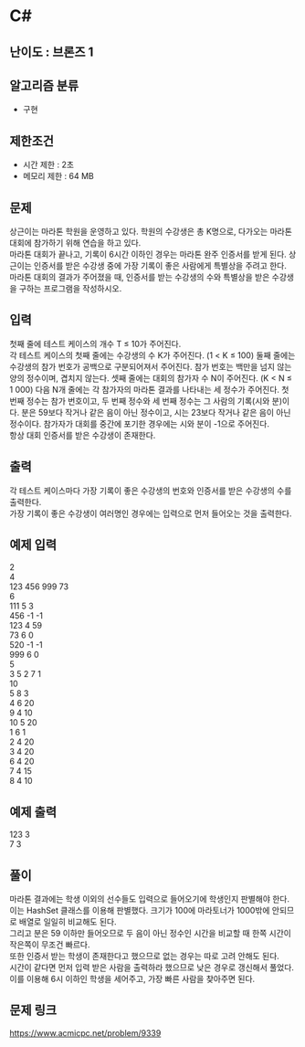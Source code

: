 # C#

## 난이도 : 브론즈 1

## 알고리즘 분류
  - 구현

## 제한조건
  - 시간 제한 : 2초
  - 메모리 제한 : 64 MB

## 문제
상근이는 마라톤 학원을 운영하고 있다. 학원의 수강생은 총 K명으로, 다가오는 마라톤 대회에 참가하기 위해 연습을 하고 있다.<br/>
마라톤 대회가 끝나고, 기록이 6시간 이하인 경우는 마라톤 완주 인증서를 받게 된다. 상근이는 인증서를 받은 수강생 중에 가장 기록이 좋은 사람에게 특별상을 주려고 한다.<br/>
마라톤 대회의 결과가 주어졌을 때, 인증서를 받는 수강생의 수와 특별상을 받은 수강생을 구하는 프로그램을 작성하시오.<br/>


## 입력
첫째 줄에 테스트 케이스의 개수 T ≤ 10가 주어진다.<br/>
각 테스트 케이스의 첫째 줄에는 수강생의 수 K가 주어진다. (1 < K ≤ 100) 둘째 줄에는 수강생의 참가 번호가 공백으로 구분되어져서 주어진다. 참가 번호는 백만을 넘지 않는 양의 정수이며, 겹치지 않는다. 셋째 줄에는 대회의 참가자 수 N이 주어진다. (K < N ≤ 1 000) 다음 N개 줄에는 각 참가자의 마라톤 결과를 나타내는 세 정수가 주어진다. 첫 번째 정수는 참가 번호이고, 두 번째 정수와 세 번째 정수는 그 사람의 기록(시와 분)이다. 분은 59보다 작거나 같은 음이 아닌 정수이고, 시는 23보다 작거나 같은 음이 아닌 정수이다. 참가자가 대회를 중간에 포기한 경우에는 시와 분이 -1으로 주어진다.<br/>
항상 대회 인증서를 받은 수강생이 존재한다.<br/>


## 출력
각 테스트 케이스마다 가장 기록이 좋은 수강생의 번호와 인증서를 받은 수강생의 수를 출력한다.<br/>
가장 기록이 좋은 수강생이 여러명인 경우에는 입력으로 먼저 들어오는 것을 출력한다.<br/>


## 예제 입력
2<br/>
4<br/>
123 456 999 73<br/>
6<br/>
111 5 3<br/>
456 -1 -1<br/>
123 4 59<br/>
73 6 0<br/>
520 -1 -1<br/>
999 6 0<br/>
5<br/>
3 5 2 7 1<br/>
10<br/>
5 8 3<br/>
4 6 20<br/>
9 4 10<br/>
10 5 20<br/>
1 6 1<br/>
2 4 20<br/>
3 4 20<br/>
6 4 20<br/>
7 4 15<br/>
8 4 10<br/>

## 예제 출력
123 3<br/>
7 3<br/>


## 풀이
마라톤 결과에는 학생 이외의 선수들도 입력으로 들어오기에 학생인지 판별해야 한다.<br/>
이는 HashSet 클래스를 이용해 판별했다. 크기가 100에 마라토너가 1000밖에 안되므로 배열로 일일히 비교해도 된다.<br/>
그리고 분은 59 이하만 들어오므로 두 음이 아닌 정수인 시간을 비교할 때 한쪽 시간이 작은쪽이 무조건 빠르다.<br/>
또한 인증서 받는 학생이 존재한다고 했으므로 없는 경우는 따로 고려 안해도 된다.<br/>
시간이 같다면 먼저 입력 받은 사람을 출력하라 했으므로 낮은 경우로 갱신해서 풀었다.<br/>
이를 이용해 6시 이하인 학생을 세어주고, 가장 빠른 사람을 찾아주면 된다.<br/>


## 문제 링크
https://www.acmicpc.net/problem/9339